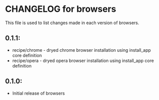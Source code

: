 # CHANGELOG for browsers

This file is used to list changes made in each version of browsers.

## 0.1.1:

* recipe/chrome - dryed chrome browser installation using install_app core definition
* recipe/opera - dryed opera browser installation using install_app core definition

## 0.1.0:

* Initial release of browsers

